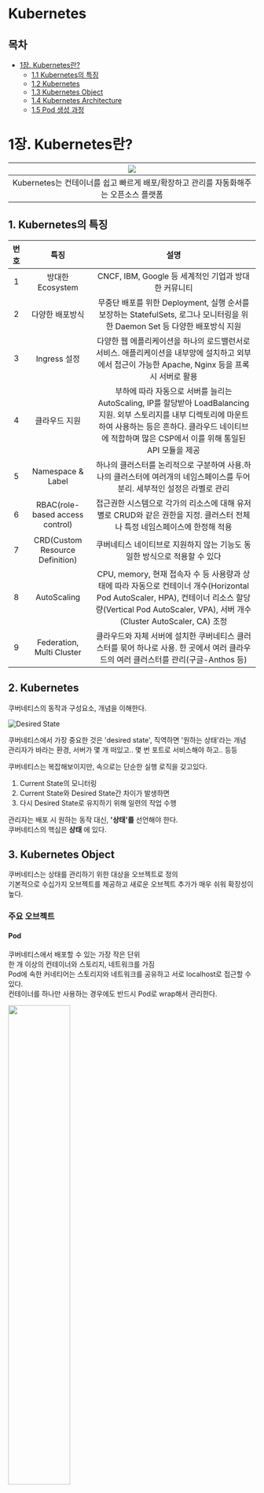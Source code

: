 # Kubernetes

## 목차
* [1장. Kubernetes란?](#1장-kubernetes란)
    * [1.1 Kubernetes의 특징](#1-kubernetes의-특징)
    * [1.2 Kubernetes](#2-kubernetes)
    * [1.3 Kubernetes Object](#3-kubernetes-object)
    * [1.4 Kubernetes Architecture](#4-kubernetes-architecture)
    * [1.5 Pod 생성 과정](#5-pod-생성-과정)

# 1장. Kubernetes란?

|<img src="./rsc/kubernetes/img/logo.png">|
|:-:|
|Kubernetes는 컨테이너를 쉽고 빠르게 배포/확장하고 관리를 자동화해주는 오픈소스 플랫폼|

## 1. Kubernetes의 특징
|번호|특징|설명|
|:-:|:-:|:-:|
|1|방대한 Ecosystem|CNCF, IBM, Google 등 세계적인 기업과 방대한 커뮤니티|
|2|다양한 배포방식|무중단 배포를 위한 Deployment, 실행 순서를 보장하는 StatefulSets, 로그나 모니터링을 위한 Daemon Set 등 다양한 배포방식 지원|
|3|Ingress 설정|다양한 웹 에플리케이션을 하나의 로드밸런서로 서비스. 애플리케이션을 내부망에 설치하고 외부에서 접근이 가능한 Apache, Nginx 등을 프록시 서버로 활용|
|4|클라우드 지원|부하에 따라 자동으로 서버를 늘리는 AutoScaling, IP를 할당받아 LoadBalancing 지원. 외부 스토리지를 내부 디렉토리에 마운트하여 사용하는 등은 흔하다. 클라우드 네이티브에 적합하며 많은 CSP에서 이를 위해 통일된 API 모듈을 제공|
|5|Namespace & Label|하나의 클러스터를 논리적으로 구분하여 사용.하나의 클러스터에 여러개의 네임스페이스를 두어 분리. 세부적인 설정은 라벨로 관리|
|6|RBAC(role-based access control)|접근권한 시스템으로 각가의 리소스에 대해 유저별로 CRUD와 같은 권한을 지정. 클러스터 전체나 특정 네임스페이스에 한정해 적용|
|7|CRD(Custom Resource Definition)|쿠버네티스 네이티브로 지원하지 않는 기능도 동일한 방식으로 적용할 수 있다|
|8|AutoScaling|CPU, memory, 현재 접속자 수 등 사용량과 상태에 따라 자동으로 컨테이너 개수(Horizontal Pod AutoScaler, HPA), 컨테이너 리소스 할당량(Vertical Pod AutoScaler, VPA), 서버 개수(Cluster AutoScaler, CA) 조정|
|9|Federation, Multi Cluster|클라우드와 자체 서버에 설치한 쿠버네티스 클러스터를 묶어 하나로 사용. 한 곳에서 여러 클라우드의 여러 클러스터를 관리(구글-Anthos 등)|

## 2. Kubernetes
쿠버네티스의 동작과 구성요소, 개념을 이해한다.

![Desired State](./rsc/kubernetes/img/desired_state.png)

쿠버네티스에서 가장 중요한 것은 'desired state', 직역하면 '원하는 상태'라는 개념  
관리자가 바라는 환경, 서버가 몇 개 떠있고.. 몇 번 포트로 서비스해야 하고.. 등등  

쿠버네티스는 복잡해보이지만, 속으로는 단순한 실행 로직을 갖고있다.  
1. Current State의 모니터링   
2. Current State와 Desired State간 차이가 발생하면  
3. 다시 Desired State로 유지하기 위해 일련의 작업 수행

관리자는 배포 시 원하는 동작 대신, __'상태'를__ 선언해야 한다.  
쿠버네티스의 핵심은 __상태__ 에 있다.  

## 3. Kubernetes Object
쿠버네티스는 상태를 관리하기 위한 대상을 오브젝트로 정의  
기본적으로 수십가지 오브젝트를 제공하고 새로운 오브젝트 추가가 매우 쉬워 확장성이 높다.  

### 주요 오브젝트
#### Pod
쿠버네티스에서 배포할 수 있는 가장 작은 단위  
한 개 이상의 컨테이너와 스토리지, 네트워크를 가짐  
Pod에 속한 커네티어는 스토리지와 네트워크를 공유하고 서로 localhost로 접근할 수 있다.   
컨테이너를 하나만 사용하는 경우에도 반드시 Pod로 wrap해서 관리한다. 

<img src="./rsc/kubernetes/img/pod.png" width="50%"/>

#### ReplicaSet
Pod를 여러 개 복제하여 관리하는 오브젝트  
Pod를 새성하고 개수를 유지하기 위해 반드시 사용해야 한다.  
복제할 개수, 개수를 체크할 라벨 선택자, 생성할 Pod의 템플릿 등을 갖고있다.  
대부분 ReplicaSet을 직접 사용하는 것보다 Deployment 등 다른 오브젝트에 의해 사용한다.

<img src="./rsc/kubernetes/img/replicaset.png" width="50%"/>

#### Service
네트워크와 관련된 오브젝트.  
Pod를 외부 네트워크와 연결하거나 여러 개의 Pod를 바라보는 내부 로드 밸런서를 생성할 때 사용  
내부 DNS 서비스 이름을 도메인으로 등록. 디스커버리 역할도 수행한다.

#### Volume
저장소와 관련된 오브젝트.  
호스트 디렉토리를 그대로 사용하거나 스토리를 동적으로 생성하여 사용할 수 있다.

### 오브젝트 명세
쿠버네티스에서 오브젝트의 명세는 YAML파일로 작성하고, 여기에 오브젝트의 종류와 원하는 상태를 작성한다.  
이렇게 작성한 명세는 생성/조회/삭제로 관리가 가능하기 때문에 REST API로 쉽게 노출할 수 있다.  
접근 권한 설정도 같은 개념을 적용하여 누가 어떤 오브젝트에 어떤 어떤 요청을 할 수 있는지 정의할 수 있다.

### Kubernetes 배포방식
쿠버네티스는 애플리케이션 배포를 위해 desired state를 다양한 object에 label을 붙여 정의(YAML파일로 명세)하고 API 서버에 전달하는 방식을 사용  

쿠버네티스에서  
"컨테이너를 2개 배포하고 80 포트로 오픈해줘”라는 작업은 다음과 같이 작성해야 한다.

“컨테이너를 Pod으로 감싸고 type=app, app=web이라는 라벨을 달아줘. type=app, app=web이라는 라벨이 달린 Pod이 2개 있는지 체크하고 없으면 Deployment Spec에 정의된 템플릿을 참고해서 Pod을 생성해줘. 그리고 해당 라벨을 가진 Pod을 바라보는 가상의 서비스 IP를 만들고 외부의 80 포트를 방금 만든 서비스 IP랑 연결해줘.”

## 4. Kubernetes Architecture
![Master - Node](./rsc/kubernetes/img/master_node.png)

쿠버네티스는 전체 클러스터를 관리하는 마스터와 컨테이너가 배포되는 노드로 구성  
모든 명령은 마스터의 API 서버를 호출하고 노드는 마스터와 통신하며 작업을 수행한다.  

<br>

## Master
마스터 서버는 기능별로 쪼개진 다양한 모듈들의 집합체로 이뤄져있다.  
운영 시 관리자만 접속할 수 있도록 보안 설정을 해야하고 마스터서버가 죽으면 클러스터를 관리할 수 없기 때문에 보통 3대를 구성하여 안정성을 높인다.  
AWS EKS는 마스터를 AWS에서 자체 관리하여 직접 접속을 막고 안정성을 높였다.

![Master-Node, Master 컴포넌트](./rsc/kubernetes/img/master_component.png)

### Kube-apiserver, 요청을 처리하는 API 서버
API server는 모든 요청을 처리하는 마스터의 핵심 모듈  
kubectl 요청뿐 아니라 내부 다른 모듈의 요청도 처리하며 권한을 체크하여 요청을 거부할 수 있다.  
실제로는 원하는 상태를 key-value에 저장하고 저장된 상태를 조회하는 단순한 작업을 수행한다.  
Pod를 노드에 할당하고 상태를 체크하는 일은 또 다른 모듈이 수행한다.  
노드에서 실행 중인 컨테이너의 로그를 보여주고 명령을 보내는 등 디버거의 역할도 수행한다.

### etcd, 분산 데이터 저장소
key-value 저장소로 RAFT 알고리즘 이용. 여러개로 분산하여 복제할 수 있기 때문에 안정성이 높고 속도도 빠르다.  
단순히 값을 저장/읽는 기능뿐 아니라 watch 기능으로 상태 변경을 체크하여 정해진 로직을 실행할 수 있다.  
클러스터의 모든 설정과 상태 데이터가 저장되며 나머지 모듈은 stateless하게 동작하기 때문에 etcd의 백업만 유지해두면 언제든지 클러스터를 복구할 수 있다.  
k3s와 같은 초경량 쿠버네티스 배포판에서는 etcd 대신 sqlite를 사용하기도 함

>RAFT?  
정확히는 뗏목 합의 알고리즘, RAFT Consensus Algorithm.  
분산 시스템 환경에서 모든 노드가 동일한 상태를 유지하도록 하고,  
일부 노드에 결함이 생기더라도 전체 시스템이 문제 없이 동작하도록 하는 합의 알고리즘의 일종.  
>
> 동작원리  
>모든 노드는 아래 세 가지 중 하나의 상태를 가짐
>1. Leader  
클러스터를 대표하는 노드로, 모든 클라이언트의 명령의 수신 및 전파, 응답을 전담한다.  
또한 리더는 자신의 상태를 주기적으로 모든 팔로워에게 전달한다.(heartbeat)
>2. Follower  
리더가 존재하는 한 나머진 노드는 모두 팔로워로 동작한다.  
리더로부터 전파된 명령을 처리하는 역할만 담당한다. 
>3. Candidate  
리더가 없는 상황에서 새 리더를 정하기 위해 전환된 팔로워의 상태를 의미한다.  
리더로부터 일정 시간 이상 상태 메시지(heartbeat)를 받지 못한 팔로워는 후보자로 전환된다.  
>
>![Alt text](image-2.png)
>
>클러스터 전체의 최신화 및 동기화는 다음과 같은 과정을 거친다.
>1. 리더는 수신된 명령으로 logs를 생성해서 로컬에 저장하고 복제본을 팔로워들에게 보낸다. 명령을 받은 팔로워들은 리더에게 응답을 보낸다.
>2. 리더가 클러스터 전체 노드 중 과반수의 정답응답을 수신하면, 로그를 통해 전파된 명령을 실행하도록 하고 그 결과를 클라이언트에게 반환한다. 
>3. 일시적인 장애나 네트워크 문제로 제때 명령을 처리하지 못한 노드가 있어도, 그 팔로워가 정상으로 복구된 뒤 클러스터에 다시 연결되면 리더로부터 그동안의 명령 처리 기록이 포함된 로그들을 다시 전달받아 순차 수행한다. 
> 
>리더 선출(leader election)은 다음과 같이 이뤄진다.  
>1. 리더의 heartbeat를 자신에게 주어진 election timeout 시간동안 받지 못한 팔로워는 후보자가 된다. 이 때 클러스터의 임기(Term) 번호가 1 증가한다.
>2. 후보자 노드는 즉시 자기자신에게 한표를 주고 다른 노드들에게 투표 요청 메세지를 보낸다
>3. 투표 요청을 수신한 노드가 해당 임기(새로운 선거임기)동안 투표한 적이 없다면, 요청 발신자에게 투표 메시지를 보내고 자신의 election timeout을 초기화한다. (현재 투표중인 후보자 외 다른 후보자의 출현을 방지)
>4. 클러스터 전체 노드 중 과반수에 해당하는 응답을 얻은 노드가 해당 임기(Term)의 새로운 리더가 된다.  
> 
>만일 이전 임기의 리더가 정상화되서 다시 클러스터에 연결된다 해도, 현재 클러스터의 임기번호보다 자신의 번호가 낮은 것을 확인하여 팔로워로 전환된다.

>정족수(Quorum)?  
클러스터 전체의 동기화 및 최신화와 같은 변화를 적용하고자 할 때에는 과반수의 승인이 이뤄져야 한다.  
즉, 전체 노드 수 N 가운데 자기 자신을 포함한 최소 과반수 (N+1)/2 이상의 응답을 얻어야 한다.  
이 (N+1)/2와 같거나 큰 자연수를 정족수(Quorum)이라 한다.  
Quorum은 내결함성(falut tolerance)에도 필요하다.  
Fault Tolerance는 시스템이 일부 구성 요소의 장애나 오류에도 계속해서 정상적으로 동작할 수 있는 능력을 말한다.  
과반수의 노드, 그러니까 정족수만큼의 노드가 정상상태를 유지한다면 클러스터 일부에 결함이 생겨도 클러스터 전체가 다운될 위험은 없어진다.  
반대로 정족수가 충족되지 않으면 클러스터가 정상 동작하지 못한다.  
>
>합의 알고리즘을 채택한 분산 시스템에서는 전체 노드를 가급적 3개 이상의 홀수로 유지하는 것을 권장한다.  
>* 최소 3개의 노드가 있어야 Fault Tolerance을 갖출 수 있다.
>* 홀수가 짝수보다 정족수 측면에서 유리하다.

### Scheduler, Controller
kube-apiserver는 요청을 받으면 etcd 저장소와 통신할 뿐이고 실제로 상태를 바꾸는 것은 스케줄러와 컨트롤러  
현재 상태를 모니터링하다 desired state와 다르면 각자 맡은 작업을 수행하고 상태를 갱신한다.  

### Kube-scheduler
할당되지 않은 Pod를 여러 조건(필요 자원, 라벨)에 따라 적절한 노드 서버에 할당해주는 모듈

### Kube-controller-manager
쿠버네티스에 존재하는 대부분의 오브젝트 상태를 관리. 오브젝트 별로 철저하게 분업화되어 Deployment는 ReplicaSet을 생성하고 ReplicaSet은 Pod를 생성하고 Pod는 스케줄러가 관리하는 등..

### cloud-controller-manager
AWS, GCE, Azure 등 클라우드에 특화된 모듈. 노드를 추가/삭제하고 로드밸런서를 연결하거나 볼륨을 붙일 수 있음  
각 클라우드 없체에서 인터페이스 맞춰 구현하여 제공한다.

<br>

## Node
![Node and Pod](./rsc/kubernetes/img/node_figure.png)

노드 서버는 마스터와 통신하며 필요한 Pod를 생성하고 네트워크와 볼륨을 성정한다.  
실제 컨테이너들이 생성되는 곳으로 수천, 수백대로 확장 가능하고 각각 서버에 라벨을 붙여 사용목적을 정의할 수 있다.

![Node Compoenent](./rsc/kubernetes/img/node_component.png)

### Kubelet, 큐블릿
노드에 할당된 Pod의 생명주기를 관리한다.  
Pod의 생성부터 컨테이너에 이상을 모니터링하며 주기적으로 마스터에 상태를 전달한다.  

### Kube-proxy
Pod로 연결되는 네트워크를 관리한다.  
TCP, UDP, SCTP 스트림을 포워딩하고 여러개의 Pod를 라운드로빈 형태로 묶어 서비스를 제공할 수 있다.  
초기에는 프록시 서버로 동작하며 각 Pod에 전달해 주었다면, 지금은 iptables를 설정하는 방식으로 변경되었다.

### Kubectl (큐브 컨트롤)
API 서버는 json 또는 protobuf 형식의 http 통신을 지원한다.  
이를 그대로 사용할 수 없어 인간친화적인 방법으로 커맨드라인 도구인 kubectl을 사용한다.  

<br>

## 5. Pod 생성 과정

![create ReplicaSet](./rsc/kubernetes/img/create_replicaset.png)

관리자가 애플리케이션 배포를 위해 ReplicaSet을 생성하면 위와 같은 과정을 거쳐 Pod를 생성한다.

>각 모듈은 서로 통신하지 않고 오직 API Server와 통신한다.  
API Server를 통해 etcd에 저장된 상태를 체크하고 현재 상태와 원하는 상태가 다르면 필요한 작업을 수행한다.

### kubectl
ReplicaSet 명세를 yml파일로 정의하고 kubectl 도구를 이용하여 API Server에 명령 전달  
API Server는 새로운 ReplicaSet Object를 etcd에 저장

### kube controller
Kube Controller에 포함된 ReplicaSet Controller가 ReplicaSet을 감시하다가 ReplicaSet에 정의된 Label Selector 조건을 만족하는 Pod가 존재하는 체크  
해당하는 Label의 Pod가 없으면 ReplicaSet의 Pod 템플릿을 보고 새로운 Pod(no assign) 생성  
(생성은 API Server에 전달하고 API Server는 etcd에 저장)

### scheduler
Scheduler는 할당되지 않은 Pod(no assign)가 있는지 체크  
할당되지 않은 Pod를 찾으면 조건에 맞는 Node를 찾아 해당 Pod 할당

### kublet
Kublet은 자신의 Node에 할당되었지만 아직 생성되지 않은 Pod가 있는지 체크  
생성되지 않은 Pod가 있으면 명세를 보고 Pod 생성  
Pod의 상태를 주기적으로 API Server에 전달



<br><br>

# 2. 클러스터링 Clustering
>Clustering?  
여러 대의 서버를 네트워크로 연결하여 하나의 서버처럼 보이게 하는 기술

특징
* Load Balancing: 클러스터는 부하를 여러 노드에서 분담하여 병렬 처리하도록 구성하여 시스템의 전반적인 성능을 향상시킨다.
* HA(High Availability): 하나의 노드에 장애가 생겼을 때, 다른 노드가 이어받아(FailOver) 계속해서 서비스를 제공한다.

문제
* 작업 스케줄링: 복잡한 클러스터 구성에서 여러 사용자 클러스터가 매우 방대한 양의 데이터를 접근할 때, 리소스를 어떻게 배분할 것이냐
* 노드 장애관리: 노드간의 통신으로 작업을 처리하는 도중, 한 노드에 장애가 발생된 것으로 예상되는 경우. 어떻게 처리할 것인가.

클러스터링 구성은 스토리지 소유 방법에 따라 나뉜다.
1. 공유 스토리지 구성
    * 여러 대의 서버가 하나의 스토리지를 공유하여 사용
    * 시스템 장애 시 데이터의 무결성을 쉽게 확보할 수 있음  
2. 데이터 미러 구성
    * 로컬 디스크 볼륨의 복사본을 네트워크를 통해 전송하여 무결성 확보



[쿠버네티스 시작하기 - Kubernetes란 무엇인가? SERIES 1/2](https://subicura.com/2019/05/19/kubernetes-basic-1.html)

<br><br>

# 2장. 쿠버네티스 소개
컨테이너 오케스트레이션 시스템의 사실상 표준.

## 1. 컨테이너
```
리눅스 커널의 기능 cgroups + namespace -> 격리 환경 구성  
                            + 
디스크 파일 변경사항을 레이어 형태로 저장하는 파일 시스템
```
Docker: 컨테이너를 다루는 기술

<br>

## 2. 컨테이너 오케스트레이션 시스템
Docker는 개발환경과 운영환경의 차이로 일어나는 많은 장애를 막음.  
but, Docker만으로는 여전히 사용 서비스하기에는 부족.  

사용 서비스는 같은 기능을 하는 서버도 여러 대 서버를 이용해서 하나의 서비스로 구성.  
Docker는 단일 컨테이너를 다루는데 특화된 기술이기 때문에, 여러 서버에 대한 설정, 배포 등을 한번에 하기위한 방법이 필요함.  

컨테이너 오케스트레이션 시스템은 수동 제어부분 모두를 자동화시킬 수 있다.  

상용 서비스는 한데 묶어 클러스터로 구성하고 쿠버네티스를 통해 모든 서버에 한 번에 명령으로 자동 배포하도록 구성한다.   
사용중인 클러스터 일부에 장애 발생 시, 오케스트레이션 시스템이 알아서 장애 서버의 컨테이너와 트래픽을 정상 운영 중인 다른 서버로 옮긴다.

<br>

## 3. 쿠버네티스 = k8s
>k8s
kubernetes의 k와 s 사이 글자가 8개여서 k8s라고도 한다.  
kubernetes는 배의 조타수라는 의미

쿠버네티스는 구글에서 사용하던 컨테이너 오케스트레이션 시스템인 borg를 기반으로 만들어졌다.  

>2015년, 구글과 Linux Foundation이 협업하여 CNCF, Cloud Native Computing Foundationd을 설립하고 쿠버네티스를 기부했다.

## 4. 쿠버네티스의 특징
1. 선언적 API, __declarative API__  
컨테이너가 어떤 상태이길 원하는지 선언, Desired State  
Desired State를 선언하면, 지속적으로 컨테이너의 상태를 확인하고  
설정한 상태와 다르면 Desired State로 돌려놓기 위해 맞춰간다.

2. SPOF, Single Point of Failure (단일 장애점) 회피  
클러스터를 구성하는 컴포넌트를 여러 개 실행해둘 수 있으므로 특정 요소가 동작하지 않으면, 전체 시스템이 중단되는 SPOF 문제를 해결할 수 있다.

3. 워크로드 분리  
분산시스템을 개발할 때, 분산된 프로세스의 실행 상태, 장애 발생시 처리방벙과 같은 시스템 안정성에 대한 고민이 생긴다.   
쿠버네티스는 마치 운영체제처럼 분산 프로세스의 관리를 추상화하는 레이어로 동작. 시스템 운영에 대한 고민을 덜어준다.  
이 같은 특징으로 쿠버네티스를 클라우드의 리눅스라고 말하기도 한다.

4. 어디서나 실행 가능  
개인 컴퓨터, 여러 대의 서버, 퍼블릭 클라우드, 심지어는 웹 환경에서도 실행가능하다. 

5. 커뮤니티가 활성화되어 있다.

<br><br>

# 3장. 쿠버네티스 설치

## 1. CSP 제공 쿠버네티스 도구
각 CSP에서는 관리형 쿠버네티스 도구를 제공한다.

1. Google GKE (Google Kloud Engine)  
쿠버네티스를 처음 개발해서 오픈소스로 만든 만큼 k8s와의 호환이 가장 잘 된다.  
2. Amazone EKS (Elastic Kubernetes Service)  
3. MS AKS (Azure Kubernetes Service)  

## 2. 쿠버네티스 클러스터를 직접 구성하는 도구

###  Kubeadm
---
쿠버네티스에서 공식 제공하는 클러스터 생성/관리 도구  
여러 대 서버를 손쉽게 k8s 클러스터로 구성할 수 있다.  
초기에는 HA를 갖춘 클러스터 구성이 어려워 테스트용 클러스터 구성에 주로 사용했으나, 최근에는 HA를 제공하는 클러스터까지 구성 가능.

![Alt text](image.png)

kubeadm에서 제공하는 클러스터 고가용성 구조는 위와 같다.  
여러 대의 마스터 노드를 구성하고 그 앞에 로드밸런서를 배치했다.  
워커 노드들이 마스터 노드에 접근할 때는 로드밸런서를 거쳐 접근하고, 마스터 노드 1대에 장애가 발생해도 로드밸런서에서 다른 마스터 노드로 접근할 수 잇게 해서 클러스터의 신뢰성을 유지한다.  
위 그림은 etcd(쿠버네티스 클러스터의 데이터 저장소) 클러스터를 마스터 노드에 함께 설치해서 운용하는 방법(stacked etcd)
필요에 따라 etcd 클러스터를 마스터 노드가 아닌 다른 곳에 구성해서 사용할 수 있다.  
init, join, upgrade, config, reset, token version 등의 명령어를 지원한다.  

이 방식은 etcd가 컨트롤 플레인 노드에 포함되므로 네트워크를 통항 통신이 필요없어 빠른 통신이 가능하다.  
다만, etcd와 마스터가 동일한 노드에서 실행되므로 하나의 노드에 장애가 발생하면 전체 클러스터에 영향을 미친다.(즉, 컨트롤 플레인과 etcd 멤버 모두를 잃어버리게 된다.)  
이 위험은 더 많은 컨트롤 플레인 노드를 추가함으로써 완화시키는데, 이를 위해 HA 클러스터는 최소 3개의 Stacked 컨트롤 플레인 노드를 운영해야한다.


<br>

다른 방법도 있다. etcd 클러스터를 컨트롤 플레인과 분리하는 것이다.

![Alt text](image-1.png)

이 경우, 클러스터의 중복성 문제에 있어 Stacked etcd 토폴로지만큼 영향을 미치지 않는다.   
또한, 컨트롤 플레인과 etcd를 독립적으로 확장할 수 있으며 마스터와 etcd는 완전히 분리되어 있어 마스터 노드에 장애가 발생해도 etcd 클러스터는 계속 작동한다. 
하지만, 이 경우 Stacked etcd에 비해 호스트 수가 두배 증가한다.  
이 토폴로지로 HA 클러스터를 구성하기 위해선 최소 3개의 컨트롤 플레인과 3개의 etcd 노드가 필요하다. 

>클러스터 중복성?
쿠버네티스 클러스터에서 발생하는 하나의 노드 또는 서비스가 여러 번 복제되는 현상을 말한다.  
일반적으로 중복성은 쿠버네티스 클러스터를 안정적이고 고가용성으로 유지하는 데 도움이 되지만,  
불필요한 중복성은 클러스터의 자원 낭비를 초래하며 관리에 어려움을 추가한다.

<br>

### Kubespray
---
상용에 적합한 보안과 고가용성이 있는 쿠버네티스 클러스터를 배포하는 오픈 소스 프로젝트  

* 설정에 따라 사용자에게 맞는 형식으로 쿠버네티스 클러스터 구성  
* 온프레미스 환경에서 상용 서비스의 쿠버네티스 클러스터 구성시 사용

ingress-nginx 컨트롤러, 헬름, 볼륨 플러그인 erphfs를 프로비저닝하는 cephfs-provisioner, ssl 인증서를 관리하는 cert-manager 등의 추가 구성 요소를 클러스터에 실행하는 역할도 한다.  

![Alt text](image-4.png)

kubespray가 제공하는 클러스터 고가용성 구조는 위와 같다.  

kubeadm처럼 별도의 로드밸런서를 두지않고 노드 각각의 __Nginx__ 가 __리버스 프록시로__ 실행된다.  
이 Nginx-proxy가 전체 마스터 노드를 바라보는 구조로 되어있다.  
쿠버네티스 컴포넌트들은 직접 마스터 노드와 통신하지 않고 자신의 서버 안 Nginx와 통신한다.  
마스터 노드의 장애 감지는 health check를 이용해 Nginx가 알아서 처리한다.  

헬스체크는 일정 간격으로 서버에 신호를 보내고 응답을 확인하여 서버의 상태를 확인하는 방법.

>nginx? 리버스 프록시?  
프록시: 서버의 앞단에서 클라이언트의 요청을 수주해 원격 서버에 요청을 전달한다.  
요청은 프록시를 전달되므로, 서버 입장에서 실제 클라이언트를 알 수 없게한다.  
>
>리버스 프록시: 원격 서버의 내부 구조를 숨기는 역할을 하며, 보안 강화, 로드 밸런싱, 캐싱 등의 기능을 수행한다.  
로드 밸런싱은 주로 리버스 프록시를 사용하여 구현한다.    
로드 밸런서 기능을 가진 리버스 프록시를 사용하여 여러 대의 서버로 들어오는 트래픽을 분산시키는 방법이 많이 사용된다.  
>
>![Alt text](image-5.png)
>
>Nginx: 리버스 프록시 기능을 가진 웹서버로 주로 웹 서버로의 요청을 받아 웹 애플리케이션 서버로 전달하는 역할을 수행한다.  
이외에도 정적파일 서비스, SSL/TLS 지원, 가상 호스팅, 압축, 보안 기능 등 다양한 기능을 제공하는 웹서버로 널리 사용된다.  
>[10분 테코톡, Nginx](https://www.youtube.com/watch?v=6FAwAXXj5N0&t=18s)


### Kubespray 설치 및 환경설정

#### ssh 키 생성과 배포  
![Alt text](./rsc/kubernetes/img/kubespray_ssh_connection.png)
1. 우선 다른 서버에 SSH로 접속하도록 설정한다.  
master에서 ssh key를 생성하고 다른 노드들에 pub 키를 배포한다.  

```bash
ssh-keygen -t rsa
```
![Alt text](./rsc/kubernetes/img/ls_ssh_directory.png)  

ssh 공개키를 배포한다.
```bash
ssh-copy-id [계정이름]@[서버IP]
```
![Alt text](./rsc/kubernetes/img/ssh_authorized_keys.png)  

각 서버에 authorized-keys가 생성된 것을 확인한다.  
```bash
cat .ssh/authorized_keys
```
![Alt text](./rsc/kubernetes/img/pip_install_requirements.png)  

#### kubespray 설치
Kubespray를 깃허브에서 클론해온다.   
```bash
git clone https://github.com/kubernetes-sigs/kubespray.git
cd kubespray
#git checkout -b [버전태그]
git checkout -b v2.22.1
git status
```
![Alt text](./rsc/kubernetes/img/git_clone_kuberspray.png)  

requirements.txt는 pip로 설치할 패키지 정보가 담겨있다.  
이는 kubespray가 필요로 하는 파이썬 패키지들이다.  
![Alt text](./rsc/kubernetes/img/cat_requirements.png)

pip를 통해 패키지 설치  
```bash
sudo pip install -r requirements.txt
```
>pip2는 ansible 7.6.0을 지원하지 않는다.  
>![Alt text](./rsc/kubernetes/img/pip2_deprecation.png)    
>python3 pip를 설치한다.  
>![Alt text](./rsc/kubernetes/img/install_python3_pip.png)    

ansible 설치 확인  
![Alt text](./rsc/kubernetes/img/ansible_version.png)  

#### kubespray 설정 
마스터 노드를 포함, 클러스터로 구성할 모든 서버의 정보와 설치 옵션을 설정한다.  
여기서는 inventory/sample 디렉터리에 설정 기본 템플릿을 수정해서 사용한다.  

기본 템플릿을 namucluster(새로 만든 디렉터리)로 복사해서 사용한다.  
![Alt text](./rsc/kubernetes/img/create_namucluster.png)  

![Alt text](./rsc/kubernetes/img/cd_inventory_sample.png)  

>group_vars: 클러스터 설치에 필요한 설정 내용  
>inventory.ini: 설치 대상 서버들의 정보를 설정

>tree 명령어로 디렉토리 구조 확인    
>![Alt text](./rsc/kubernetes/img/tree_inventory_group_vars.png)  
all: 설치 환경 및 방법에 관한 설정  
all.yml: kubespray의 설치 및 설정  
aws.yml: AWS 환경에 설치할 때 적용할 설정  
>
>etcd.yml: etcd 설치에 필요한 상세 설정 내용  
>
> k8s-cluster: 쿠버네티스 관련 설정 존재  
k8s-cluster.yml: 쿠버네티스 클러스터를 설치할 때 적용할 설정  
addons.yml: 클러스터 설치 후 추가로 설치할 구성요소 설정
k8s-net-*.yml: 클러스터 네트워크 플러그인 별 상세 설정,   
네트워크 플로그인은 k8s-cluster.yml 파일의 kube-network_plugin 변수에 설정한 내용을 적용하고, 상세 설정은 k8s-net-*.yml 파일의 설정에 따른다.

```bash
vi inventory/[mycluster]/inventory.ini
```
![Alt text](./rsc/kubernetes/img/modify_inventory_ini.png)  
>kube_node: 워커 노드로 사용할 서버의 호스트네임 설정

>ansible을 통해 각 노드들과의 통신을 확인한다.  
![Alt text](./rsc/kubernetes/img/ansible_ping_cluster_fail.png)  
현재 호스트에도 ssh 키를 부여하고 다시 확인해보면 정상적으로 연결된다.  
![Alt text](./rsc/kubernetes/img/ansible_need_ssh_on_host.png)  

모든 노드 apt 캐시 업데이트
```bash
# permission denied를 해결하기 위해 인수로 비밀번호를 넘겨준다.(--extra-vars "ansible_sudo_pass=~")
ansible all -i inventory/mycluster/inventory.ini -m apt -a 'update_cache=yes' --become --extra-vars "ansible_sudo_pass=[password]"
```
![Alt text](./rsc/kubernetes/img/ansible_apt_update_cluster.png)  

```bash
# 쿠버네티스 클러스터를 구성한다.  
# ansible-playbook ~ 명령으로 cluster.yml 스크립트를 실행한다.  
# 구성시간 20분 이상 소요
ansible-playbook -i inventory/mycluster/inventory.ini -v --become --become-user=root --extra-vars "ansible_sudo_pass=[password] cluster.yml"
```

마지막으로 각 호스트네임 옆에 'failed=0'을 확인하면 정상적으로 설치되었음을 알 수 있다.  
![Alt text](./rsc/kubernetes/img/install_success.png)  

![Alt text](./rsc/kubernetes/img/test_kubectl_get_node.png)





